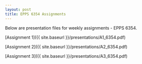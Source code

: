 ```yaml
---
layout: post
title: EPPS 6354 Assignments
---
```


Below are presentation files for weekly assignments - EPPS 6354.

[Assignment 1]({{ site.baseurl }}/presentations/A1_6354.pdf)

[Assignment 2]({{ site.baseurl }}/presentations/A2_6354.pdf)

[Assignment 3]({{ site.baseurl }}/presentations/A3_6354.pdf)
